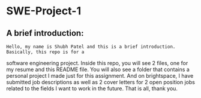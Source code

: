 # SWE-Project-1

## A brief introduction:
	Hello, my name is Shubh Patel and this is a brief introduction. Basically, this repo is for a 
software engineering project. Inside this repo, you will see 2 files, one for my resume and
this README file. You will also see a folder that contains a personal project I made just for
this assignment. And on brightspace, I have submitted job descriptions as well as 2 cover letters
for 2 open position jobs related to the fields I want to work in the future. That is all, 
thank you. 
